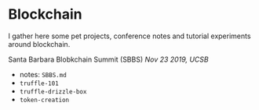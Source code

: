 Blockchain
===
I gather here some pet projects, conference notes and tutorial experiments around blockchain.

Santa Barbara Blobkchain Summit (SBBS)
*Nov 23 2019, UCSB*
- notes: `SBBS.md`
- `truffle-101`
- `truffle-drizzle-box`
- `token-creation`

